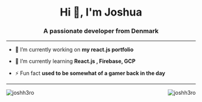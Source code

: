 <h1 align="center">Hi 👋, I'm Joshua</h1>
<h3 align="center">A passionate developer from Denmark</h3>
<hr>

- 🔭 I’m currently working on **my react.js portfolio**

- 🌱 I’m currently learning **React.js , Firebase, GCP**

- ⚡ Fun fact **used to be somewhat of a gamer back in the day**
<hr>
<p><img src="https://github-readme-stats.vercel.app/api?username=joshh3ro&show_icons=true&theme=radical&locale=en" alt="joshh3ro" /> <img align="right" src="https://github-readme-streak-stats.herokuapp.com/?user=joshh3ro&theme=dark" alt="joshh3ro" /></p>
